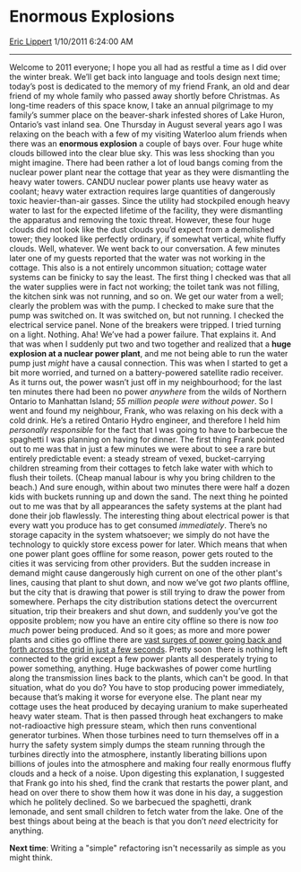 # Enormous Explosions

[Eric Lippert](https://social.msdn.microsoft.com/profile/Eric%20Lippert) 1/10/2011 6:24:00 AM

-----

Welcome to 2011 everyone; I hope you all had as restful a time as I did over the winter break. We’ll get back into language and tools design next time; today’s post is dedicated to the memory of my friend Frank, an old and dear friend of my whole family who passed away shortly before Christmas. As long-time readers of this space know, I take an annual pilgrimage to my family’s summer place on the beaver-shark infested shores of Lake Huron, Ontario’s vast inland sea. One Thursday in August several years ago I was relaxing on the beach with a few of my visiting Waterloo alum friends when there was an **enormous explosion** a couple of bays over. Four huge white clouds billowed into the clear blue sky. This was less shocking than you might imagine. There had been rather a lot of loud bangs coming from the nuclear power plant near the cottage that year as they were dismantling the heavy water towers. CANDU nuclear power plants use heavy water as coolant; heavy water extraction requires large quantities of dangerously toxic heavier-than-air gasses. Since the utility had stockpiled enough heavy water to last for the expected lifetime of the facility, they were dismantling the apparatus and removing the toxic threat. However, these four huge clouds did not look like the dust clouds you’d expect from a demolished tower; they looked like perfectly ordinary, if somewhat vertical, white fluffy clouds. Well, whatever. We went back to our conversation. A few minutes later one of my guests reported that the water was not working in the cottage. This also is a not entirely uncommon situation; cottage water systems can be finicky to say the least. The first thing I checked was that all the water supplies were in fact not working; the toilet tank was not filling, the kitchen sink was not running, and so on. We get our water from a well; clearly the problem was with the pump. I checked to make sure that the pump was switched on. It was switched on, but not running. I checked the electrical service panel. None of the breakers were tripped. I tried turning on a light. Nothing. Aha\! We’ve had a power failure. That explains it. And that was when I suddenly put two and two together and realized that a **huge explosion at a nuclear power plant**, and me not being able to run the water pump just *might* have a causal connection. This was when I started to get a bit more worried, and turned on a battery-powered satellite radio receiver. As it turns out, the power wasn’t just off in my neighbourhood; for the last ten minutes there had been no power *anywhere* from the wilds of Northern Ontario to Manhattan Island; *55 million people were without power*. So I went and found my neighbour, Frank, who was relaxing on his deck with a cold drink. He’s a retired Ontario Hydro engineer, and therefore I held him *personally responsible* for the fact that I was going to have to barbecue the spaghetti I was planning on having for dinner. The first thing Frank pointed out to me was that in just a few minutes we were about to see a rare but entirely predictable event: a steady stream of vexed, bucket-carrying children streaming from their cottages to fetch lake water with which to flush their toilets. (Cheap manual labour is why you bring children to the beach.) And sure enough, within about two minutes there were half a dozen kids with buckets running up and down the sand. The next thing he pointed out to me was that by all appearances the safety systems at the plant had done their job flawlessly. The interesting thing about electrical power is that every watt you produce has to get consumed *immediately*. There’s no storage capacity in the system whatsoever; we simply do not have the technology to quickly store excess power for later. Which means that when one power plant goes offline for some reason, power gets routed to the cities it was servicing from other providers. But the sudden increase in demand might cause dangerously high current on one of the other plant's lines, causing that plant to shut down, and now we’ve got *two* plants offline, but the city that is drawing that power is still trying to draw the power from somewhere. Perhaps the city distribution stations detect the overcurrent situation, trip their breakers and shut down, and suddenly you’ve got the opposite problem; now you have an entire city offline so there is now *too much* power being produced. And so it goes; as more and more power plants and cities go offline there are [vast surges of power going back and forth across the grid in just a few seconds](http://en.wikipedia.org/wiki/Northeast_Blackout_of_2003#Causes). Pretty soon  there is nothing left connected to the grid except a few power plants all desperately trying to power something, anything. Huge backwashes of power come hurtling along the transmission lines back to the plants, which can't be good. In that situation, what do you do? You have to stop producing power immediately, because that’s making it worse for everyone else. The plant near my cottage uses the heat produced by decaying uranium to make superheated heavy water steam. That is then passed through heat exchangers to make not-radioactive high pressure steam, which then runs conventional generator turbines. When those turbines need to turn themselves off in a hurry the safety system simply dumps the steam running through the turbines directly into the atmosphere, instantly liberating billions upon billions of joules into the atmosphere and making four really enormous fluffy clouds and a heck of a noise. Upon digesting this explanation, I suggested that Frank go into his shed, find the crank that restarts the power plant, and head on over there to show them how it was done in his day, a suggestion which he politely declined. So we barbecued the spaghetti, drank lemonade, and sent small children to fetch water from the lake. One of the best things about being at the beach is that you don’t *need* electricity for anything.

**Next time**: Writing a "simple" refactoring isn't necessarily as simple as you might think.

